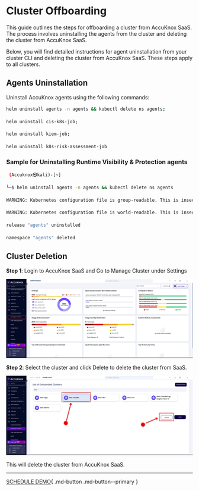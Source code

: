 # Cluster Offboarding

This guide outlines the steps for offboarding a cluster from AccuKnox SaaS. The process involves uninstalling the agents from the cluster and deleting the cluster from AccuKnox SaaS.

Below, you will find detailed instructions for agent uninstallation from your cluster CLI and deleting the cluster from AccuKnox SaaS. These steps apply to all clusters.

## Agents Uninstallation

Uninstall AccuKnox agents using the following commands:

```bash
helm uninstall agents -n agents && kubectl delete ns agents;

helm uninstall cis-k8s-job;

helm uninstall kiem-job;

helm uninstall k8s-risk-assessment-job
```

### Sample for Uninstalling Runtime Visibility & Protection agents

```bash
 (Accuknox㉿kali)-[~]

└─$ helm uninstall agents -n agents && kubectl delete ns agents

WARNING: Kubernetes configuration file is group-readable. This is insecure. Location: /etc/rancher/k3s/k3s.yaml

WARNING: Kubernetes configuration file is world-readable. This is insecure. Location: /etc/rancher/k3s/k3s.yaml

release "agents" uninstalled

namespace "agents" deleted
```

## Cluster Deletion

**Step 1**: Login to AccuKnox SaaS and Go to Manage Cluster under Settings

![Cluster Offboarding](images/cluster-offboarding/image2.png)

**Step 2**: Select the cluster and click Delete to delete the cluster from SaaS.

![Cluster Offboarding](images/cluster-offboarding/image1.png)

This will delete the cluster from AccuKnox SaaS.

  - - -
[SCHEDULE DEMO](https://www.accuknox.com/contact-us){ .md-button .md-button--primary }
